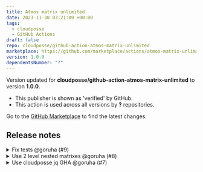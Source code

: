 ```yaml
---
title: Atmos matrix unlimited
date: 2023-11-30 03:21:09 +00:00
tags:
  - cloudposse
  - GitHub Actions
draft: false
repo: cloudposse/github-action-atmos-matrix-unlimited
marketplace: https://github.com/marketplace/actions/atmos-matrix-unlimited
version: 1.0.0
dependentsNumber: "?"
---
```



Version updated for **cloudposse/github-action-atmos-matrix-unlimited** to version **1.0.0**.
- This publisher is shown as 'verified' by GitHub.
- This action is used across all versions by **?** repositories.

Go to the [GitHub Marketplace](https://github.com/marketplace/actions/atmos-matrix-unlimited) to find the latest changes.

## Release notes

<details>
  <summary>Fix tests @goruha (#9)</summary>

  ## what
* Fix tests
</details>

<details>
  <summary>Use 2 level nested matrixes @goruha (#8)</summary>

  ## what
* Use 2 level matrixes pattern instead of 3

## why
* Reduce amount of reusable workflows in the pattern
</details>

<details>
  <summary>Use cloudposse jq GHA @goruha (#7)</summary>

  ## what
* Use cloudposse JQ GHA

## why
* Fix warning
</details>


